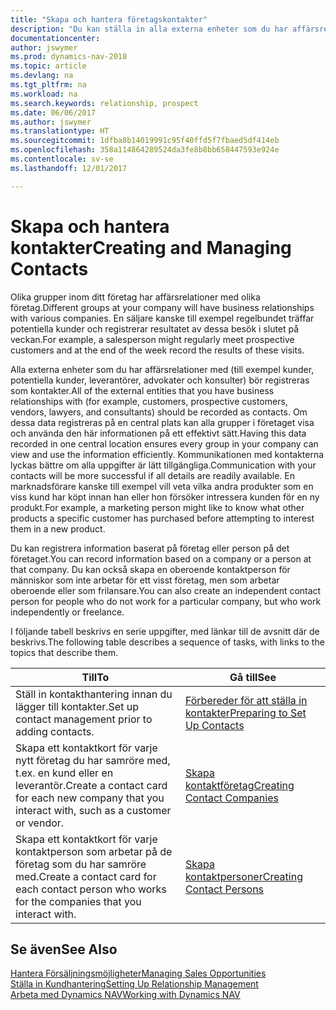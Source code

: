 ```yaml
---
title: "Skapa och hantera företagskontakter"
description: "Du kan ställa in alla externa enheter som du har affärsrelationer med (till exempel potentiella kunder, leverantörer och konsulter) för kontakter."
documentationcenter: 
author: jswymer
ms.prod: dynamics-nav-2018
ms.topic: article
ms.devlang: na
ms.tgt_pltfrm: na
ms.workload: na
ms.search.keywords: relationship, prospect
ms.date: 06/06/2017
ms.author: jswymer
ms.translationtype: HT
ms.sourcegitcommit: 1dfba8b14019991c95f40ffd5f7fbaed5df414eb
ms.openlocfilehash: 358a114864289524da3fe8b8bb658447593e924e
ms.contentlocale: sv-se
ms.lasthandoff: 12/01/2017

---
```

# <a name="creating-and-managing-contacts"></a><span data-ttu-id="efb72-103">Skapa och hantera kontakter</span><span class="sxs-lookup"><span data-stu-id="efb72-103">Creating and Managing Contacts</span></span>
<span data-ttu-id="efb72-104">Olika grupper inom ditt företag har affärsrelationer med olika företag.</span><span class="sxs-lookup"><span data-stu-id="efb72-104">Different groups at your company will have business relationships with various companies.</span></span> <span data-ttu-id="efb72-105">En säljare kanske till exempel regelbundet träffar potentiella kunder och registrerar resultatet av dessa besök i slutet på veckan.</span><span class="sxs-lookup"><span data-stu-id="efb72-105">For example, a salesperson might regularly meet prospective customers and at the end of the week record the results of these visits.</span></span>

<span data-ttu-id="efb72-106">Alla externa enheter som du har affärsrelationer med (till exempel kunder, potentiella kunder, leverantörer, advokater och konsulter) bör registreras som kontakter.</span><span class="sxs-lookup"><span data-stu-id="efb72-106">All of the external entities that you have business relationships with (for example, customers, prospective customers, vendors, lawyers, and consultants) should be recorded as contacts.</span></span> <span data-ttu-id="efb72-107">Om dessa data registreras på en central plats kan alla grupper i företaget visa och använda den här informationen på ett effektivt sätt.</span><span class="sxs-lookup"><span data-stu-id="efb72-107">Having this data recorded in one central location ensures every group in your company can view and use the information efficiently.</span></span> <span data-ttu-id="efb72-108">Kommunikationen med kontakterna lyckas bättre om alla uppgifter är lätt tillgängliga.</span><span class="sxs-lookup"><span data-stu-id="efb72-108">Communication with your contacts will be more successful if all details are readily available.</span></span> <span data-ttu-id="efb72-109">En marknadsförare kanske till exempel vill veta vilka andra produkter som en viss kund har köpt innan han eller hon försöker intressera kunden för en ny produkt.</span><span class="sxs-lookup"><span data-stu-id="efb72-109">For example, a marketing person might like to know what other products a specific customer has purchased before attempting to interest them in a new product.</span></span>

<span data-ttu-id="efb72-110">Du kan registrera information baserat på företag eller person på det företaget.</span><span class="sxs-lookup"><span data-stu-id="efb72-110">You can record information based on a company or a person at that company.</span></span> <span data-ttu-id="efb72-111">Du kan också skapa en oberoende kontaktperson för människor som inte arbetar för ett visst företag, men som arbetar oberoende eller som frilansare.</span><span class="sxs-lookup"><span data-stu-id="efb72-111">You can also create an independent contact person for people who do not work for a particular company, but who work independently or freelance.</span></span>

<span data-ttu-id="efb72-112">I följande tabell beskrivs en serie uppgifter, med länkar till de avsnitt där de beskrivs.</span><span class="sxs-lookup"><span data-stu-id="efb72-112">The following table describes a sequence of tasks, with links to the topics that describe them.</span></span> 

| <span data-ttu-id="efb72-113">Till</span><span class="sxs-lookup"><span data-stu-id="efb72-113">To</span></span> | <span data-ttu-id="efb72-114">Gå till</span><span class="sxs-lookup"><span data-stu-id="efb72-114">See</span></span> |
| --- | --- |
| <span data-ttu-id="efb72-115">Ställ in kontakthantering innan du lägger till kontakter.</span><span class="sxs-lookup"><span data-stu-id="efb72-115">Set up contact management prior to adding contacts.</span></span> |[<span data-ttu-id="efb72-116">Förbereder för att ställa in kontakter</span><span class="sxs-lookup"><span data-stu-id="efb72-116">Preparing to Set Up Contacts</span></span>](marketing-setup-contacts.md) |
| <span data-ttu-id="efb72-117">Skapa ett kontaktkort för varje nytt företag du har samröre med, t.ex. en kund eller en leverantör.</span><span class="sxs-lookup"><span data-stu-id="efb72-117">Create a contact card for each new company that you interact with, such as a customer or vendor.</span></span> |[<span data-ttu-id="efb72-118">Skapa kontaktföretag</span><span class="sxs-lookup"><span data-stu-id="efb72-118">Creating Contact Companies</span></span>](marketing-create-contact-companies.md) |
| <span data-ttu-id="efb72-119">Skapa ett kontaktkort för varje kontaktperson som arbetar på de företag som du har samröre med.</span><span class="sxs-lookup"><span data-stu-id="efb72-119">Create a contact card for each contact person who works for the companies that you interact with.</span></span> |[<span data-ttu-id="efb72-120">Skapa kontaktpersoner</span><span class="sxs-lookup"><span data-stu-id="efb72-120">Creating Contact Persons</span></span>](marketing-create-contact-persons.md) |

## <a name="see-also"></a><span data-ttu-id="efb72-121">Se även</span><span class="sxs-lookup"><span data-stu-id="efb72-121">See Also</span></span>
[<span data-ttu-id="efb72-122">Hantera Försäljningsmöjligheter</span><span class="sxs-lookup"><span data-stu-id="efb72-122">Managing Sales Opportunities</span></span>](marketing-manage-sales-opportunities.md)  
[<span data-ttu-id="efb72-123">Ställa in Kundhantering</span><span class="sxs-lookup"><span data-stu-id="efb72-123">Setting Up Relationship Management</span></span>](marketing-setup-marketing.md)  
[<span data-ttu-id="efb72-124">Arbeta med Dynamics NAV</span><span class="sxs-lookup"><span data-stu-id="efb72-124">Working with Dynamics NAV</span></span>](ui-work-product.md)  

